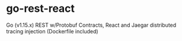 # go-rest-react
Go (v1.15.x) REST w/Protobuf Contracts, React and Jaegar distributed tracing injection (Dockerfile included)
